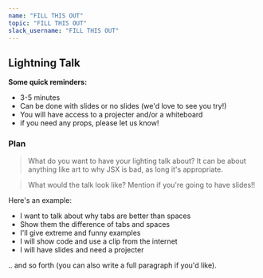 ```yaml
---
name: "FILL THIS OUT"
topic: "FILL THIS OUT"
slack_username: "FILL THIS OUT"
---
```


## Lightning Talk

**Some quick reminders:**

* 3-5 minutes
* Can be done with slides or no slides (we'd love to see you try!)
* You will have access to a projecter and/or a whiteboard
* if you need any props, please let us know!

### Plan

> What do you want  to have your lighting talk about? It can be about anything like art to why JSX is bad, as long it's appropriate.

> What would the talk look like? Mention if you're going to have slides!!

Here's an example: 

* I want to talk about why tabs are better than spaces
* Show them the difference of tabs and spaces
* I'll give extreme and funny examples
* I will show code and use a clip from the internet
* I will have slides and need a projecter

.. and so forth (you can also write a full paragraph if you'd like).
